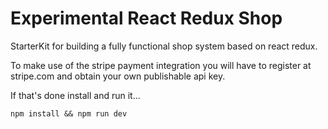 # Experimental React Redux Shop

StarterKit for building a fully functional shop system based on react redux.

To make use of the stripe payment integration you will have to register at stripe.com and obtain your own publishable api key.

If that's done install and run it...

```
npm install && npm run dev
```